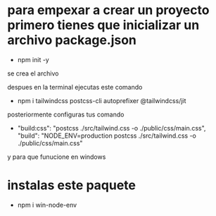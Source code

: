 # para empexar a crear un proyecto primero tienes que inicializar un archivo package.json

* npm init -y


se crea el archivo


despues en la terminal ejecutas este comando

* npm i tailwindcss postcss-cli autoprefixer @tailwindcss/jit

posteriormente configuras tus comando 
* "build:css": "postcss ./src/tailwind.css -o ./public/css/main.css",
    "build": "NODE_ENV=production postcss ./src/tailwind.css -o ./public/css/main.css"

y para que  funucione en windows 

# instalas este paquete
* npm i win-node-env


